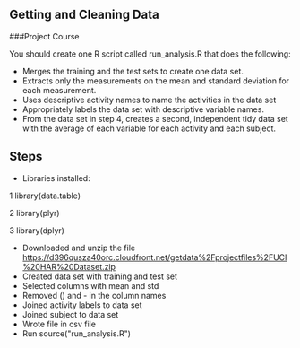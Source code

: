 ## Getting and Cleaning Data

###Project Course

You should create one R script called run_analysis.R that does the following: 
* Merges the training and the test sets to create one data set.
* Extracts only the measurements on the mean and standard deviation for each measurement. 
* Uses descriptive activity names to name the activities in the data set
* Appropriately labels the data set with descriptive variable names. 
* From the data set in step 4, creates a second, independent tidy data set with the average of each variable for each activity and each subject.

## Steps
* Libraries installed:

 1 library(data.table)
 
 2 library(plyr)
 
 3 library(dplyr)


* Downloaded and unzip the file https://d396qusza40orc.cloudfront.net/getdata%2Fprojectfiles%2FUCI%20HAR%20Dataset.zip
* Created data set with training and test set
* Selected columns with mean and std
* Removed () and - in the column names
* Joined activity labels to data set
* Joined subject to data set
* Wrote file in csv file
* Run source("run_analysis.R")